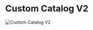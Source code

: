 # Custom Catalog V2

![Custom Catalog V2](https://github.com/Organize-Cloud-Labs/Service-Portal/blob/main/Components/Catalog%20List/Catalog%20Custom%20v2/customcatalogv2.gif)
